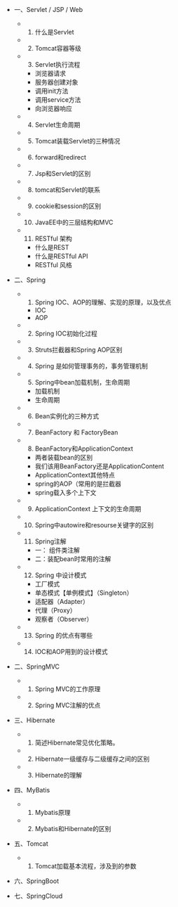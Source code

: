 - 一、Servlet / JSP / Web
  - 1. 什么是Servlet
  - 2. Tomcat容器等级
  - 3. Servlet执行流程
    - 浏览器请求
    - 服务器创建对象
    - 调用init方法
    - 调用service方法
    - 向浏览器响应
  - 4. Servlet生命周期
  - 5. Tomcat装载Servlet的三种情况
  - 6. forward和redirect
  - 7. Jsp和Servlet的区别
  - 8. tomcat和Servlet的联系
  - 9. cookie和session的区别
  - 10. JavaEE中的三层结构和MVC
  - 11. RESTful 架构
    - 什么是REST
    - 什么是RESTful API
    - RESTful 风格
- 二、Spring
  - 1. Spring IOC、AOP的理解、实现的原理，以及优点
    - IOC
    - AOP
  - 2. Spring IOC初始化过程
  - 3. Struts拦截器和Spring AOP区别
  - 4. Spring 是如何管理事务的，事务管理机制
  - 5. Spring中bean加载机制，生命周期
    - 加载机制
    - 生命周期
  - 6. Bean实例化的三种方式
  - 7. BeanFactory 和 FactoryBean
  - 8. BeanFactory和ApplicationContext
    - 两者装载bean的区别
    - 我们该用BeanFactory还是ApplicationContent
    - ApplicationContext其他特点
    - spring的AOP（常用的是拦截器
    - spring载入多个上下文
  - 9. ApplicationContext 上下文的生命周期
  - 10. Spring中autowire和resourse关键字的区别
  - 11. Spring注解
    - 一： 组件类注解
    - 二：装配bean时常用的注解
  - 12. Spring 中设计模式
    - 工厂模式
    - 单态模式【单例模式】（Singleton）
    - 适配器（Adapter）
    - 代理（Proxy）
    - 观察者（Observer）
  - 13. Spring 的优点有哪些
  - 14. IOC和AOP用到的设计模式
- 二、SpringMVC
  - 1. Spring MVC的工作原理
  - 2. Spring MVC注解的优点
- 三、Hibernate
  - 1. 简述Hibernate常见优化策略。
  - 2. Hibernate一级缓存与二级缓存之间的区别
  - 3. Hibernate的理解
- 四、MyBatis
  - 1. Mybatis原理
  - 2. Mybatis和Hibernate的区别
- 五、Tomcat

  - 1. Tomcat加载基本流程，涉及到的参数
- 六、SpringBoot
- 七、SpringCloud